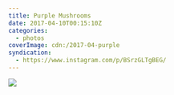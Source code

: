 ```yaml
---
title: Purple Mushrooms
date: 2017-04-10T00:15:10Z
categories:
  - photos
coverImage: cdn:/2017-04-purple
syndication:
  - https://www.instagram.com/p/BSrzGLTgBEG/
---
```


![](cdn:/2017-04-purple?class=fw)

